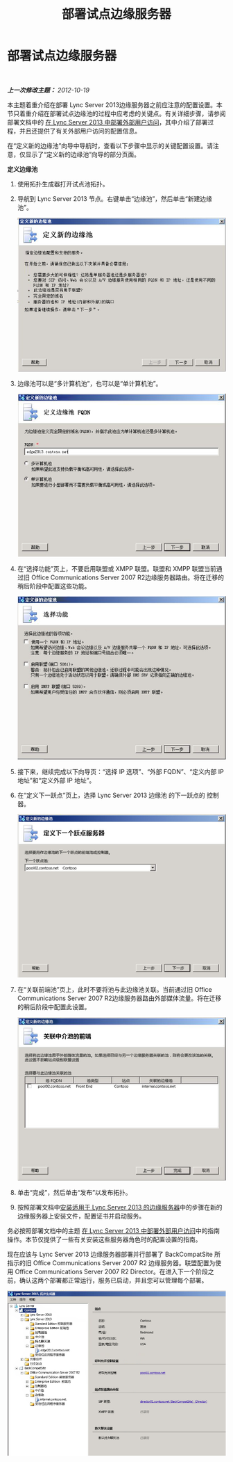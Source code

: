 ﻿---
title: 部署试点边缘服务器
TOCTitle: 部署试点边缘服务器
ms:assetid: 11a59c48-0a53-4de1-83ed-875f850febd5
ms:mtpsurl: https://technet.microsoft.com/zh-cn/library/JJ204682(v=OCS.15)
ms:contentKeyID: 49312045
ms.date: 05/19/2016
mtps_version: v=OCS.15
ms.translationtype: HT
---

# 部署试点边缘服务器

 

_**上一次修改主题：** 2012-10-19_

本主题着重介绍在部署 Lync Server 2013边缘服务器之前应注意的配置设置。本节只着重介绍在部署试点边缘池的过程中应考虑的关键点。有关详细步骤，请参阅部署文档中的 [在 Lync Server 2013 中部署外部用户访问](lync-server-2013-deploying-external-user-access.md)，其中介绍了部署过程，并且还提供了有关外部用户访问的配置信息。

在“定义新的边缘池”向导中导航时，查看以下步骤中显示的关键配置设置。请注意，仅显示了“定义新的边缘池”向导的部分页面。

**定义边缘池**

1.  使用拓扑生成器打开试点池拓扑。

2.  导航到 Lync Server 2013 节点。右键单击“边缘池”，然后单击“新建边缘池”。
    
    ![“定义新的边缘池”对话框](images/JJ205306.a90d388c-49ff-4620-a19d-42e2f1bb559c(OCS.15).jpg "“定义新的边缘池”对话框")

3.  边缘池可以是“多计算机池”，也可以是“单计算机池”。
    
    ![“定义边缘池 FQDN”对话框](images/JJ205306.4904fe8f-537c-4e66-a399-1bd8a316dc10(OCS.15).jpg "“定义边缘池 FQDN”对话框")

4.  在“选择功能”页上，不要启用联盟或 XMPP 联盟。联盟和 XMPP 联盟当前通过旧 Office Communications Server 2007 R2边缘服务器路由。将在迁移的稍后阶段中配置这些功能。
    
    ![“选择功能”对话框](images/JJ205306.cb0b45a4-2856-45ba-bd97-e49fafbb077e(OCS.15).jpg "“选择功能”对话框")

5.  接下来，继续完成以下向导页：“选择 IP 选项”、“外部 FQDN”、“定义内部 IP 地址”和“定义外部 IP 地址”。

6.  在“定义下一跃点”页上，选择 Lync Server 2013 边缘池 的下一跃点的 控制器。
    
    ![“定义新边缘池”对话框 - 下一个跃点池列表](images/JJ204682.61d963d5-e0bd-4b1f-b437-e37c267347ba(OCS.15).jpg "“定义新边缘池”对话框 - 下一个跃点池列表")

7.  在“关联前端池”页上，此时不要将池与此边缘池关联。当前通过旧 Office Communications Server 2007 R2边缘服务器路由外部媒体流量。将在迁移的稍后阶段中配置此设置。
    
    ![“定义新边缘池”对话框](images/JJ204682.bb538039-bd2a-40ed-a120-8b80bd2cefc2(OCS.15).jpg "“定义新边缘池”对话框")

8.  单击“完成”，然后单击“发布”以发布拓扑。

9.  按照部署文档中[安装适用于 Lync Server 2013 的边缘服务器](lync-server-2013-install-edge-servers.md)中的步骤在新的边缘服务器上安装文件，配置证书并启动服务。

务必按照部署文档中的主题 [在 Lync Server 2013 中部署外部用户访问](lync-server-2013-deploying-external-user-access.md)中的指南操作。本节仅提供了一些有关安装这些服务器角色时的配置设置的指南。

现在应该与 Lync Server 2013 边缘服务器部署并行部署了 BackCompatSite 所指示的旧 Office Communications Server 2007 R2 边缘服务器。联盟配置为使用 Office Communications Server 2007 R2 Director。在进入下一个阶段之前，确认这两个部署都正常运行，服务已启动，并且您可以管理每个部署。

![显示 OCS 边缘服务器的拓扑生成器](images/JJ204682.171363a3-eaf0-4c94-bd41-02b1ab6fa7dc(OCS.15).jpg "显示 OCS 边缘服务器的拓扑生成器")

